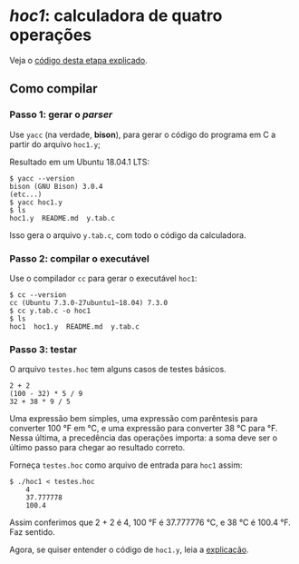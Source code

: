# *hoc1*: calculadora de quatro operações

Veja o [código desta etapa explicado](https://ramalho.github.io/hoc/etapa1).

## Como compilar

### Passo 1: gerar o *parser*

Use `yacc` (na verdade, **bison**), para gerar o código do programa em C a partir do arquivo `hoc1.y`;

Resultado em um	Ubuntu 18.04.1 LTS:

```
$ yacc --version
bison (GNU Bison) 3.0.4
(etc...)
$ yacc hoc1.y
$ ls
hoc1.y  README.md  y.tab.c
```

Isso gera o arquivo `y.tab.c`, com todo o código da calculadora.

### Passo 2: compilar o executável

Use o compilador `cc` para gerar o executável `hoc1`:

```
$ cc --version
cc (Ubuntu 7.3.0-27ubuntu1~18.04) 7.3.0
$ cc y.tab.c -o hoc1
$ ls
hoc1  hoc1.y  README.md  y.tab.c
```

### Passo 3: testar

O arquivo `testes.hoc` tem alguns casos de testes básicos.

```
2 + 2
(100 - 32) * 5 / 9
32 + 38 * 9 / 5
```

Uma expressão bem simples, uma expressão com parêntesis para converter 100 °F em °C, e uma expressão para converter 38 °C para °F. Nessa última, a precedência das operações importa: a soma deve ser o último passo para chegar ao resultado correto.

Forneça `testes.hoc` como arquivo de entrada para `hoc1` assim:

```
$ ./hoc1 < testes.hoc
	4
	37.777778
	100.4
```

Assim conferimos que 2 + 2 é 4, 100 °F é 37.777776 °C, e 38 °C é 100.4 °F. Faz sentido.

Agora, se quiser entender o código de `hoc1.y`, leia a [explicação](https://ramalho.github.io/hoc/etapa1#explica%C3%A7%C3%A3o-do-programa).
